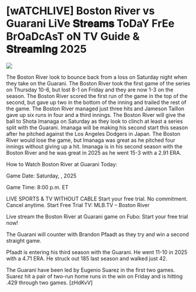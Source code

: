 #  [wATCHLIVE] Boston River vs Guarani LiVe 𝐒𝐭𝐫𝐞𝐚𝐦𝐬 ToDaY FrEe BrOaDcAsT oN TV Guide & 𝐒𝐭𝐫𝐞𝐚𝐦𝐢𝐧𝐠  2025  
  
  
[![](https://i.imgur.com/qSNzIqt.png)](https://movie.rssnews.media/CXNIhfbaH.php)  
  
The Boston River look to bounce back from a loss on Saturday night when they take on the Guarani. The Boston River took the first game of the series on Thursday 10-6, but lost 8-1 on Friday and they are now 1-3 on the season. The Boston River scored the first run of the game in the top of the second, but gave up two in the bottom of the inning and trailed the rest of the game. The Boston River managed just three hits and Jameson Taillon gave up six runs in four and a third innings. The Boston River will give the ball to Shota Imanaga on Saturday as they look to clinch at least a series split with the Guarani. Imanaga will be making his second start this season after he pitched against the Los Angeles Dodgers in Japan. The Boston River would lose the game, but Imanaga was great as he pitched four innings without giving up a hit. Imanaga is in his second season with the Boston River and he was great in 2025 as he went 15-3 with a 2.91 ERA.

How to Watch Boston River at Guarani Today:

Game Date: Saturday, , 2025

Game Time: 8:00 p.m. ET

LIVE SPORTS & TV WITHOUT CABLE
Start your free trial. No commitment. Cancel anytime.
Start Free Trial
TV: MLB.TV – Boston River

Live stream the Boston River at Guarani game on Fubo: Start your free trial now!

The Guarani will counter with Brandon Pfaadt as they try and win a second straight game.

Pfaadt is entering his third season with the Guarani. He went 11-10 in 2025 with a 4.71 ERA. He struck out 185 last season and walked just 42.

The Guarani have been led by Eugenio Suarez in the first two games. Suarez hit a pair of two-run home runs in the win on Friday and is hitting .429 through two games. [zHdKvV]